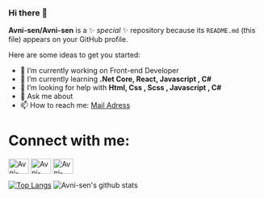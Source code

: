### Hi there 👋


**Avni-sen/Avni-sen** is a ✨ _special_ ✨ repository because its `README.md` (this file) appears on your GitHub profile.

Here are some ideas to get you started:

- 🔭 I’m currently working on Front-end Developer
- 🌱 I’m currently learning <strong>.Net Core, React, Javascript , C#</strong>
- 🤔 I’m looking for help with <strong> Html, Css , Scss , Javascript , C#</strong>
- 💬 Ask me about 
- 📫 How to reach me: <a href="mailto:senavni35@gmail.com" rel="_BLANK">Mail Adress</a>


# Connect with me:

<p align="left" dir="auto">
<a href="https://www.linkedin.com/in/avnisen415b1b18b" rel="nofollow"><img align="center" src="https://raw.githubusercontent.com/rahuldkjain/github-profile-readme-generator/master/src/images/icons/Social/linked-in-alt.svg" alt="Avni-sen" height="30" width="40" style="max-width: 100%;"></a>
<a href="https://www.hackerrank.com/senavni35" rel="nofollow"><img align="center" src="https://raw.githubusercontent.com/rahuldkjain/github-profile-readme-generator/master/src/images/icons/Social/hackerrank.svg" alt="Avni-sen" height="30" width="40" style="max-width: 100%;"></a>
<a href="https://app.patika.dev/Avni-sen" rel="nofollow"><img align="center" src="https://global-uploads.webflow.com/6097e0eca1e87557da031fef/609859a191abe5d64b17fed3_Patika%20logo-p-500.png" alt="Avni-sen" height="30" width="40" style="max-width: 100%;"></a>
</p>

[![Top Langs](https://github-readme-stats.vercel.app/api/top-langs/?username=Avni-sen&layout=compact)](https://github.com/anuraghazra/github-readme-stats)
![Avni-sen's github stats](https://github-readme-stats.vercel.app/api?username=Avni-sen&show_icons=true&theme=radical)

